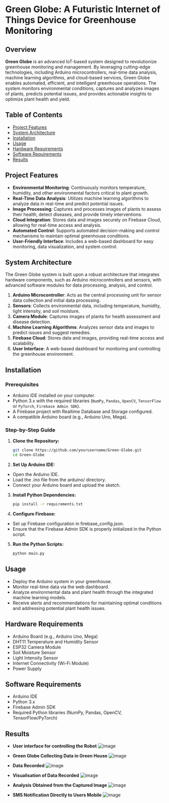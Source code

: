 # Green Globe: A Futuristic Internet of Things Device for Greenhouse Monitoring

## Overview

**Green Globe** is an advanced IoT-based system designed to revolutionize greenhouse monitoring and management. By leveraging cutting-edge technologies, including Arduino microcontrollers, real-time data analysis, machine learning algorithms, and cloud-based services, Green Globe enables automated, efficient, and intelligent greenhouse operations. The system monitors environmental conditions, captures and analyzes images of plants, predicts potential issues, and provides actionable insights to optimize plant health and yield.

## Table of Contents

- [Project Features](#project-features)
- [System Architecture](#system-architecture)
- [Installation](#installation)
- [Usage](#usage)
- [Hardware Requirements](#hardware-requirements)
- [Software Requirements](#software-requirements)
- [Results](#results)


## Project Features

- **Environmental Monitoring**: Continuously monitors temperature, humidity, and other environmental factors critical to plant growth.
- **Real-Time Data Analysis**: Utilizes machine learning algorithms to analyze data in real-time and predict potential issues.
- **Image Processing**: Captures and processes images of plants to assess their health, detect diseases, and provide timely interventions.
- **Cloud Integration**: Stores data and images securely on Firebase Cloud, allowing for real-time access and analysis.
- **Automated Control**: Supports automated decision-making and control mechanisms to maintain optimal greenhouse conditions.
- **User-Friendly Interface**: Includes a web-based dashboard for easy monitoring, data visualization, and system control.

## System Architecture

The Green Globe system is built upon a robust architecture that integrates hardware components, such as Arduino microcontrollers and sensors, with advanced software modules for data processing, analysis, and control.

1. **Arduino Microcontroller**: Acts as the central processing unit for sensor data collection and initial data processing.
2. **Sensors**: Collects environmental data, including temperature, humidity, light intensity, and soil moisture.
3. **Camera Module**: Captures images of plants for health assessment and disease detection.
4. **Machine Learning Algorithms**: Analyzes sensor data and images to predict issues and suggest remedies.
5. **Firebase Cloud**: Stores data and images, providing real-time access and scalability.
6. **User Interface**: A web-based dashboard for monitoring and controlling the greenhouse environment.

## Installation

### Prerequisites

- Arduino IDE installed on your computer.
- Python 3.x with the required libraries (`NumPy`, `Pandas`, `OpenCV`, `TensorFlow` or `PyTorch`, `Firebase Admin SDK`).
- A Firebase project with Realtime Database and Storage configured.
- A compatible Arduino board (e.g., Arduino Uno, Mega).

### Step-by-Step Guide

1. **Clone the Repository:**
   ```sh
   git clone https://github.com/yourusername/Green-Globe.git
   cd Green-Globe
   ```
2. **Set Up Arduino IDE:**
- Open the Arduino IDE.
- Load the .ino file from the arduino/ directory.
- Connect your Arduino board and upload the sketch.
3. **Install Python Dependencies:**
   ```sh
   pip install -r requirements.txt
   ```
4. **Configure Firebase:**
- Set up Firebase configuration in firebase_config.json.
- Ensure that the Firebase Admin SDK is properly initialized in the Python script.
5. **Run the Python Scripts:**
   ```sh
   python main.py
   ```

## Usage

- Deploy the Arduino system in your greenhouse.
- Monitor real-time data via the web dashboard.
- Analyze environmental data and plant health through the integrated machine learning models.
- Receive alerts and recommendations for maintaining optimal conditions and addressing potential plant health issues.

## Hardware Requirements

- Arduino Board (e.g., Arduino Uno, Mega)
- DHT11 Temperature and Humidity Sensor
- ESP32 Camera Module
- Soil Moisture Sensor
- Light Intensity Sensor
- Internet Connectivity (Wi-Fi Module)
- Power Supply

## Software Requirements

- Arduino IDE
- Python 3.x
- Firebase Admin SDK
- Required Python libraries (NumPy, Pandas, OpenCV, TensorFlow/PyTorch)


## Results

- **User interface for controlling the Robot**
![image](https://github.com/user-attachments/assets/46058035-17b6-40a4-b5c3-317762cd7440)

- **Green Globe Collecting Data in Green House**
![image](https://github.com/user-attachments/assets/045f262f-9c13-44ee-aa0d-d6cc072bd5b8)

- **Data Recorded**
![image](https://github.com/user-attachments/assets/fda99b99-fa6d-473d-82e3-46fe1c30350e)

- **Visualisation of Data Recorded**
![image](https://github.com/user-attachments/assets/e8e6ee67-6208-4a63-bde4-06575a2ec888)

- **Analysis Obtained from the Captured Image**
![image](https://github.com/user-attachments/assets/58f83a71-6d27-4954-ac5e-c1ac127854bb)

- **SMS Notification Directly to Users Mobile**
![image](https://github.com/user-attachments/assets/2e5f9dd8-38ab-426d-a409-e6e96e9f02bb)


